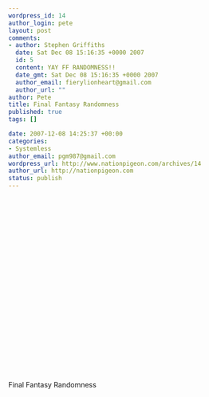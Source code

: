 ```yaml
--- 
wordpress_id: 14
author_login: pete
layout: post
comments: 
- author: Stephen Griffiths
  date: Sat Dec 08 15:16:35 +0000 2007
  id: 5
  content: YAY FF RANDOMNESS!!
  date_gmt: Sat Dec 08 15:16:35 +0000 2007
  author_email: fierylionheart@gmail.com
  author_url: ""
author: Pete
title: Final Fantasy Randomness
published: true
tags: []

date: 2007-12-08 14:25:37 +00:00
categories: 
- Systemless
author_email: pgm987@gmail.com
wordpress_url: http://www.nationpigeon.com/archives/14
author_url: http://nationpigeon.com
status: publish
---
```

<object height="355" width="425"><param name="movie" value="http://www.youtube.com/v/nzmFrj8Q11Y&amp;rel=1"></param>
<param name="wmode" value="transparent"></param><embed src="http://www.youtube.com/v/nzmFrj8Q11Y&amp;rel=1" type="application/x-shockwave-flash" wmode="transparent" height="355" width="425"></embed></object>

Final Fantasy Randomness
